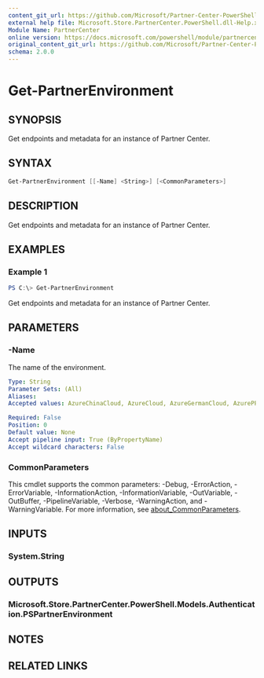 ```yaml
---
content_git_url: https://github.com/Microsoft/Partner-Center-PowerShell/blob/master/docs/help/Get-PartnerEnvironment.md
external help file: Microsoft.Store.PartnerCenter.PowerShell.dll-Help.xml
Module Name: PartnerCenter
online version: https://docs.microsoft.com/powershell/module/partnercenter/Get-PartnerEnvironment
original_content_git_url: https://github.com/Microsoft/Partner-Center-PowerShell/blob/master/docs/help/Get-PartnerEnvironment.md
schema: 2.0.0
---
```


# Get-PartnerEnvironment

## SYNOPSIS
Get endpoints and metadata for an instance of Partner Center.

## SYNTAX

```powershell
Get-PartnerEnvironment [[-Name] <String>] [<CommonParameters>]
```

## DESCRIPTION
Get endpoints and metadata for an instance of Partner Center.

## EXAMPLES

### Example 1
```powershell
PS C:\> Get-PartnerEnvironment
```

Get endpoints and metadata for an instance of Partner Center.

## PARAMETERS

### -Name
The name of the environment.

```yaml
Type: String
Parameter Sets: (All)
Aliases:
Accepted values: AzureChinaCloud, AzureCloud, AzureGermanCloud, AzurePPE, AzureUSGovernment

Required: False
Position: 0
Default value: None
Accept pipeline input: True (ByPropertyName)
Accept wildcard characters: False
```

### CommonParameters
This cmdlet supports the common parameters: -Debug, -ErrorAction, -ErrorVariable, -InformationAction, -InformationVariable, -OutVariable, -OutBuffer, -PipelineVariable, -Verbose, -WarningAction, and -WarningVariable. For more information, see [about_CommonParameters](http://go.microsoft.com/fwlink/?LinkID=113216).

## INPUTS

### System.String

## OUTPUTS

### Microsoft.Store.PartnerCenter.PowerShell.Models.Authentication.PSPartnerEnvironment

## NOTES

## RELATED LINKS
